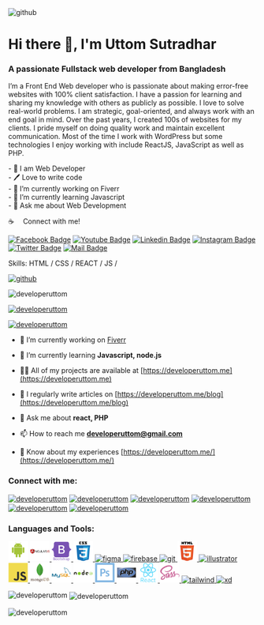
<img src='https://scontent.fdac1-1.fna.fbcdn.net/v/t39.30808-6/s960x960/245765244_564901441263007_1329549493790539217_n.jpg?_nc_cat=102&ccb=1-5&_nc_sid=e3f864&_nc_eui2=AeF4wtuaqZ9_vkTh-4GpAadDBktSY2vSaxsGS1Jja9JrG1hpcFHiAUL39YH1kXcOL310u1tAxb5Wflbc0Bh5IRbg&_nc_ohc=lVjGmbDRnTAAX8_Ze3M&_nc_zt=23&_nc_ht=scontent.fdac1-1.fna&oh=00_AT_ZGbdGcSYS4FCR9DDn2znezN6iBSPyCd-ka4jYRU9coA&oe=61D7B107' alt='github'>
<h1>Hi there 👋, I'm Uttom Sutradhar</h1>
<h3>A passionate Fullstack web developer from Bangladesh</h3>

I’m a Front End Web developer who is passionate about making error-free websites with 100% client satisfaction. I have a passion for learning and sharing my knowledge with others as publicly as possible. I love to solve real-world problems. I am strategic, goal-oriented, and always work with an end goal in mind. Over the past years, I created 100s of websites for my clients. I pride myself on doing quality work and maintain excellent communication. Most of the time I work with WordPress but some technologies I enjoy working with include ReactJS, JavaScript as well as PHP.
<p>
- 👑 I am Web Developer <br> 
- 🖊️ Love to write code <br> 
- 🔭 I’m currently working on Fiverr <br>
- 🌱 I’m currently learning Javascript <br>
- 💬 Ask me about Web Development </p> 

:coffee: &emsp;Connect with me!

[![Facebook Badge](https://img.shields.io/badge/Facebook-1877F2?style=for-the-badge&logo=facebook&logoColor=white)](https://facebook.com/developeruttom) [![Youtube Badge](https://img.shields.io/badge/YouTube-FF0000?style=for-the-badge&logo=youtube&logoColor=white)](https://youtube.com/developeruttom) [![Linkedin Badge](https://img.shields.io/badge/LinkedIn-0077B5?style=for-the-badge&logo=linkedin&logoColor=white)](https://www.linkedin.com/in/developeruttom/) [![Instagram Badge](https://img.shields.io/badge/Instagram-E4405F?style=for-the-badge&logo=instagram&logoColor=white)](https://instagram.com/developeruttom) [![Twitter Badge](https://img.shields.io/badge/Twitter-1DA1F2?style=for-the-badge&logo=twitter&logoColor=white)](https://twitter.com/developeruttom) [![Mail Badge](https://img.shields.io/badge/Gmail-D14836?style=for-the-badge&logo=gmail&logoColor=white)](mailto:developeruttom@gmail.com)


Skills: HTML / CSS / REACT / JS /




[<img src='https://cdn.jsdelivr.net/npm/simple-icons@3.0.1/icons/github.svg' alt='github' height='40'>](https://github.com/DeveloperUttom)  

















<p align="left"> <img src="https://komarev.com/ghpvc/?username=developeruttom&label=Profile%20views&color=0e75b6&style=flat" alt="developeruttom" /> </p>

<p align="left"> <a href="https://github.com/ryo-ma/github-profile-trophy"><img src="https://github-profile-trophy.vercel.app/?username=developeruttom" alt="developeruttom" /></a> </p>

<p align="left"> <a href="https://twitter.com/developeruttom" target="blank"><img src="https://img.shields.io/twitter/follow/developeruttom?logo=twitter&style=for-the-badge" alt="developeruttom" /></a> </p>

- 🔭 I’m currently working on [Fiverr](https://www.fiverr.com/)

- 🌱 I’m currently learning **Javascript, node.js**

- 👨‍💻 All of my projects are available at [https://developeruttom.me](https://developeruttom.me)

- 📝 I regularly write articles on [https://developeruttom.me/blog](https://developeruttom.me/blog)

- 💬 Ask me about **react, PHP**

- 📫 How to reach me **developeruttom@gmail.com**

- 📄 Know about my experiences [https://developeruttom.me/](https://developeruttom.me/)

<h3 align="left">Connect with me:</h3>
<p align="left">
<a href="https://twitter.com/developeruttom" target="blank"><img align="center" src="https://raw.githubusercontent.com/rahuldkjain/github-profile-readme-generator/master/src/images/icons/Social/twitter.svg" alt="developeruttom" height="30" width="40" /></a>
<a href="https://linkedin.com/in/developeruttom" target="blank"><img align="center" src="https://raw.githubusercontent.com/rahuldkjain/github-profile-readme-generator/master/src/images/icons/Social/linked-in-alt.svg" alt="developeruttom" height="30" width="40" /></a>
<a href="https://fb.com/developeruttom" target="blank"><img align="center" src="https://raw.githubusercontent.com/rahuldkjain/github-profile-readme-generator/master/src/images/icons/Social/facebook.svg" alt="developeruttom" height="30" width="40" /></a>
<a href="https://instagram.com/developeruttom" target="blank"><img align="center" src="https://raw.githubusercontent.com/rahuldkjain/github-profile-readme-generator/master/src/images/icons/Social/instagram.svg" alt="developeruttom" height="30" width="40" /></a>
<a href="https://www.behance.net/developeruttom" target="blank"><img align="center" src="https://raw.githubusercontent.com/rahuldkjain/github-profile-readme-generator/master/src/images/icons/Social/behance.svg" alt="developeruttom" height="30" width="40" /></a>
<a href="https://www.youtube.com/c/developeruttom" target="blank"><img align="center" src="https://raw.githubusercontent.com/rahuldkjain/github-profile-readme-generator/master/src/images/icons/Social/youtube.svg" alt="developeruttom" height="30" width="40" /></a>
</p>

<h3 align="left">Languages and Tools:</h3>
<p align="left"> <a href="https://developer.android.com" target="_blank" rel="noreferrer"> <img src="https://raw.githubusercontent.com/devicons/devicon/master/icons/android/android-original-wordmark.svg" alt="android" width="40" height="40"/> </a> <a href="https://angular.io" target="_blank" rel="noreferrer"> <img src="https://raw.githubusercontent.com/devicons/devicon/master/icons/angularjs/angularjs-original-wordmark.svg" alt="angularjs" width="40" height="40"/> </a> <a href="https://getbootstrap.com" target="_blank" rel="noreferrer"> <img src="https://raw.githubusercontent.com/devicons/devicon/master/icons/bootstrap/bootstrap-plain-wordmark.svg" alt="bootstrap" width="40" height="40"/> </a> <a href="https://www.w3schools.com/css/" target="_blank" rel="noreferrer"> <img src="https://raw.githubusercontent.com/devicons/devicon/master/icons/css3/css3-original-wordmark.svg" alt="css3" width="40" height="40"/> </a> <a href="https://www.figma.com/" target="_blank" rel="noreferrer"> <img src="https://www.vectorlogo.zone/logos/figma/figma-icon.svg" alt="figma" width="40" height="40"/> </a> <a href="https://firebase.google.com/" target="_blank" rel="noreferrer"> <img src="https://www.vectorlogo.zone/logos/firebase/firebase-icon.svg" alt="firebase" width="40" height="40"/> </a> <a href="https://git-scm.com/" target="_blank" rel="noreferrer"> <img src="https://www.vectorlogo.zone/logos/git-scm/git-scm-icon.svg" alt="git" width="40" height="40"/> </a> <a href="https://www.w3.org/html/" target="_blank" rel="noreferrer"> <img src="https://raw.githubusercontent.com/devicons/devicon/master/icons/html5/html5-original-wordmark.svg" alt="html5" width="40" height="40"/> </a> <a href="https://www.adobe.com/in/products/illustrator.html" target="_blank" rel="noreferrer"> <img src="https://www.vectorlogo.zone/logos/adobe_illustrator/adobe_illustrator-icon.svg" alt="illustrator" width="40" height="40"/> </a> <a href="https://developer.mozilla.org/en-US/docs/Web/JavaScript" target="_blank" rel="noreferrer"> <img src="https://raw.githubusercontent.com/devicons/devicon/master/icons/javascript/javascript-original.svg" alt="javascript" width="40" height="40"/> </a> <a href="https://www.mongodb.com/" target="_blank" rel="noreferrer"> <img src="https://raw.githubusercontent.com/devicons/devicon/master/icons/mongodb/mongodb-original-wordmark.svg" alt="mongodb" width="40" height="40"/> </a> <a href="https://www.mysql.com/" target="_blank" rel="noreferrer"> <img src="https://raw.githubusercontent.com/devicons/devicon/master/icons/mysql/mysql-original-wordmark.svg" alt="mysql" width="40" height="40"/> </a> <a href="https://nodejs.org" target="_blank" rel="noreferrer"> <img src="https://raw.githubusercontent.com/devicons/devicon/master/icons/nodejs/nodejs-original-wordmark.svg" alt="nodejs" width="40" height="40"/> </a> <a href="https://www.photoshop.com/en" target="_blank" rel="noreferrer"> <img src="https://raw.githubusercontent.com/devicons/devicon/master/icons/photoshop/photoshop-line.svg" alt="photoshop" width="40" height="40"/> </a> <a href="https://www.php.net" target="_blank" rel="noreferrer"> <img src="https://raw.githubusercontent.com/devicons/devicon/master/icons/php/php-original.svg" alt="php" width="40" height="40"/> </a> <a href="https://reactjs.org/" target="_blank" rel="noreferrer"> <img src="https://raw.githubusercontent.com/devicons/devicon/master/icons/react/react-original-wordmark.svg" alt="react" width="40" height="40"/> </a> <a href="https://sass-lang.com" target="_blank" rel="noreferrer"> <img src="https://raw.githubusercontent.com/devicons/devicon/master/icons/sass/sass-original.svg" alt="sass" width="40" height="40"/> </a> <a href="https://tailwindcss.com/" target="_blank" rel="noreferrer"> <img src="https://www.vectorlogo.zone/logos/tailwindcss/tailwindcss-icon.svg" alt="tailwind" width="40" height="40"/> </a> <a href="https://www.adobe.com/products/xd.html" target="_blank" rel="noreferrer"> <img src="https://cdn.worldvectorlogo.com/logos/adobe-xd.svg" alt="xd" width="40" height="40"/> </a> </p>

<p><img align="left" src="https://github-readme-stats.vercel.app/api/top-langs?username=developeruttom&show_icons=true&locale=en&layout=compact" alt="developeruttom" /></p>

<p>&nbsp;<img align="center" src="https://github-readme-stats.vercel.app/api?username=developeruttom&show_icons=true&locale=en" alt="developeruttom" /></p>

<p><img align="center" src="https://github-readme-streak-stats.herokuapp.com/?user=developeruttom&" alt="developeruttom" /></p>

